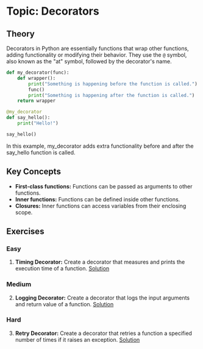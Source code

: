 # Topic: Decorators

## Theory

Decorators in Python are essentially functions that wrap other functions, adding functionality or modifying their behavior. They use the `@` symbol, also known as the "at" symbol, followed by the decorator's name.

```python
def my_decorator(func):
    def wrapper():
        print("Something is happening before the function is called.")
        func()
        print("Something is happening after the function is called.")
    return wrapper

@my_decorator
def say_hello():
    print("Hello!")

say_hello()
```

In this example, my_decorator adds extra functionality before and after the say_hello function is called.

## Key Concepts

- **First-class functions:** Functions can be passed as arguments to other functions.
- **Inner functions:** Functions can be defined inside other functions.
- **Closures:** Inner functions can access variables from their enclosing scope.

## Exercises

### Easy

1. **Timing Decorator:** Create a decorator that measures and prints the execution time of a function. [Solution](./Exercises/01.py)

### Medium

2. **Logging Decorator:** Create a decorator that logs the input arguments and return value of a function. [Solution](./Exercises/02.py)

### Hard

3. **Retry Decorator:** Create a decorator that retries a function a specified number of times if it raises an exception. [Solution](./Exercises/03.py)
